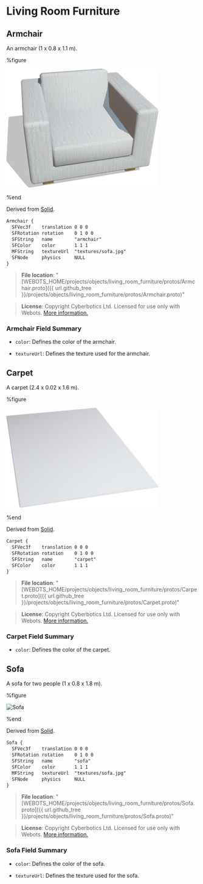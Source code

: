 # Living Room Furniture

## Armchair

An armchair (1 x 0.8 x 1.1 m).

%figure

![Armchair](images/objects/living_room_furniture/Armchair/model.thumbnail.png)

%end

Derived from [Solid](../reference/solid.md).

```
Armchair {
  SFVec3f    translation 0 0 0
  SFRotation rotation    0 1 0 0
  SFString   name        "armchair"
  SFColor    color       1 1 1
  MFString   textureUrl  "textures/sofa.jpg"
  SFNode     physics     NULL
}
```

> **File location**: "[WEBOTS\_HOME/projects/objects/living\_room\_furniture/protos/Armchair.proto]({{ url.github_tree }}/projects/objects/living_room_furniture/protos/Armchair.proto)"

> **License**: Copyright Cyberbotics Ltd. Licensed for use only with Webots.
[More information.](https://cyberbotics.com/webots_assets_license)

### Armchair Field Summary

- `color`: Defines the color of the armchair.

- `textureUrl`: Defines the texture used for the armchair.

## Carpet

A carpet (2.4 x 0.02 x 1.6 m).

%figure

![Carpet](images/objects/living_room_furniture/Carpet/model.thumbnail.png)

%end

Derived from [Solid](../reference/solid.md).

```
Carpet {
  SFVec3f    translation 0 0 0
  SFRotation rotation    0 1 0 0
  SFString   name        "carpet"
  SFColor    color       1 1 1
}
```

> **File location**: "[WEBOTS\_HOME/projects/objects/living\_room\_furniture/protos/Carpet.proto]({{ url.github_tree }}/projects/objects/living_room_furniture/protos/Carpet.proto)"

> **License**: Copyright Cyberbotics Ltd. Licensed for use only with Webots.
[More information.](https://cyberbotics.com/webots_assets_license)

### Carpet Field Summary

- `color`: Defines the color of the carpet.

## Sofa

A sofa for two people (1 x 0.8 x 1.8 m).

%figure

![Sofa](images/objects/living_room_furniture/Sofa/model.thumbnail.png)

%end

Derived from [Solid](../reference/solid.md).

```
Sofa {
  SFVec3f    translation 0 0 0
  SFRotation rotation    0 1 0 0
  SFString   name        "sofa"
  SFColor    color       1 1 1
  MFString   textureUrl  "textures/sofa.jpg"
  SFNode     physics     NULL
}
```

> **File location**: "[WEBOTS\_HOME/projects/objects/living\_room\_furniture/protos/Sofa.proto]({{ url.github_tree }}/projects/objects/living_room_furniture/protos/Sofa.proto)"

> **License**: Copyright Cyberbotics Ltd. Licensed for use only with Webots.
[More information.](https://cyberbotics.com/webots_assets_license)

### Sofa Field Summary

- `color`: Defines the color of the sofa.

- `textureUrl`: Defines the texture used for the sofa.

